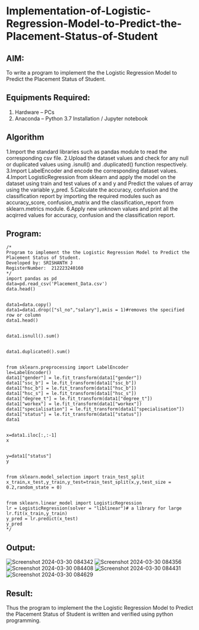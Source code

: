 # Implementation-of-Logistic-Regression-Model-to-Predict-the-Placement-Status-of-Student

## AIM:
To write a program to implement the the Logistic Regression Model to Predict the Placement Status of Student.

## Equipments Required:
1. Hardware – PCs
2. Anaconda – Python 3.7 Installation / Jupyter notebook

## Algorithm
1.Import the standard libraries such as pandas module to read the corresponding csv file.
2.Upload the dataset values and check for any null or duplicated values using .isnull() and .duplicated() function respectively.
3.Import LabelEncoder and encode the corresponding dataset values.
4.Import LogisticRegression from sklearn and apply the model on the dataset using train and test values of x and y and Predict the values of array using the variable y_pred.
5.Calculate the accuracy, confusion and the classification report by importing the required modules such as accuracy_score, confusion_matrix and the classification_report from sklearn.metrics module.
6.Apply new unknown values and print all the acqirred values for accuracy, confusion and the classification report.
## Program:
```
/*
Program to implement the the Logistic Regression Model to Predict the Placement Status of Student.
Developed by: SRISHANTH J
RegisterNumber:  212223240160
*/
import pandas as pd
data=pd.read_csv('Placement_Data.csv')
data.head()


data1=data.copy()
data1=data1.drop(["sl_no","salary"],axis = 1)#removes the specified row or column
data1.head()


data1.isnull().sum()


data1.duplicated().sum()


from sklearn.preprocessing import LabelEncoder
le=LabelEncoder()
data1["gender"] = le.fit_transform(data1["gender"])
data1["ssc_b"] = le.fit_transform(data1["ssc_b"])
data1["hsc_b"] = le.fit_transform(data1["hsc_b"])
data1["hsc_s"] = le.fit_transform(data1["hsc_s"])
data1["degree_t"] = le.fit_transform(data1["degree_t"])
data1["workex"] = le.fit_transform(data1["workex"])
data1["specialisation"] = le.fit_transform(data1["specialisation"])
data1["status"] = le.fit_transform(data1["status"])
data1


x=data1.iloc[:,:-1]
x


y=data1["status"]
y


from sklearn.model_selection import train_test_split
x_train,x_test,y_train,y_test=train_test_split(x,y,test_size = 0.2,random_state = 0)


from sklearn.linear_model import LogisticRegression
lr = LogisticRegression(solver = "liblinear")# a library for large
lr.fit(x_train,y_train)
y_pred = lr.predict(x_test)
y_pred
*/
```

## Output:
![Screenshot 2024-03-30 084342](https://github.com/srishanth2006/Implementation-of-Logistic-Regression-Model-to-Predict-the-Placement-Status-of-Student/assets/150319470/2d0376d5-210e-4d8b-8d5c-d8387648c9ea)
![Screenshot 2024-03-30 084356](https://github.com/srishanth2006/Implementation-of-Logistic-Regression-Model-to-Predict-the-Placement-Status-of-Student/assets/150319470/3152e2ee-2cc2-4303-b25b-56a2837abc24)
![Screenshot 2024-03-30 084408](https://github.com/srishanth2006/Implementation-of-Logistic-Regression-Model-to-Predict-the-Placement-Status-of-Student/assets/150319470/9c29ffbe-c706-4291-86ae-bf720945a78e)
![Screenshot 2024-03-30 084431](https://github.com/srishanth2006/Implementation-of-Logistic-Regression-Model-to-Predict-the-Placement-Status-of-Student/assets/150319470/ee18a619-18bc-4857-9ff4-457ab90665c4)
![Screenshot 2024-03-30 084629](https://github.com/srishanth2006/Implementation-of-Logistic-Regression-Model-to-Predict-the-Placement-Status-of-Student/assets/150319470/28d9caca-4b6e-4aac-9831-350ccb5a3dff)


## Result:
Thus the program to implement the the Logistic Regression Model to Predict the Placement Status of Student is written and verified using python programming.
